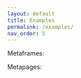 ```yaml
---
layout: default
title: Examples
permalink: /examples/
nav_order: 5
---
```


Metaframes:
<ul id="metaframes"></ul>


Metapages:
<ul id="metapages"></ul>


<script>

function getFirstTokenAfter(s, target) {
	var tokens = s.split('/');
	var index = tokens.indexOf(target);
	if (index > -1) {
		return tokens[index + 1];
	} else {
		return null;
	}
}

var metaframes = {};
var metapages = {};

[
	{% for metaframe in site.metaframes %}
	  "{{site.baseurl}}{{ metaframe.id }}".replace('/index', ''),
	{% endfor %}
].forEach(function(e) {
	var token = getFirstTokenAfter(e, 'metaframes');
	var tokens = e.split('/');
	var i = tokens.indexOf(token);
	tokens = tokens.slice(0, i + 1);
	e = "{{site.url}}" + tokens.join('/');
	if (!metaframes[token]) {
		metaframes[token] = true;
		var element = document.createElement("li");
		element.innerHTML = '<a href="' + e + '/">' + token + '</a>  <a href="{{site.url}}/tools/metaframeview?url=' + e + '/">inspect</a>';
		document.getElementById("metaframes").appendChild(element);
	}
});

[
	{% for metapage in site.metapages %}
	  "{{site.baseurl}}{{ metapage.id }}".replace('/index', ''),
	{% endfor %}
].forEach(function(e) {
	var token = getFirstTokenAfter(e, 'metapages');
	var tokens = e.split('/');
	var i = tokens.indexOf(token);
	tokens = tokens.slice(0, i + 1);
	e = tokens.join('/');
	if (!metapages[token]) {
		metapages[token] = true;
		// Link to the metapage, metapage.json, metapage in debug mode
		var element = document.createElement("li");

		var metapageViewUrl = 
{% if jekyll.environment == "production" %}
			`https://app.metapages.org/#url={{site.url}}/metapages/${token}/`;
{% else %}
			`http://localhost:4010/#url={{site.url}}/metapages/${token}/`;
{% endif %}

		if (token == 'test') {
			// don't wrap the test metapage in app.metapages.org it will break
			metapageViewUrl = `{{site.baseurl}}/metapages/${token}/`;
		}

		element.innerHTML = '<a href="' + metapageViewUrl + '">' + e.split('/').pop() + `</a>  <a href="{{site.baseurl}}/metapages/${token}/metapage.json">metapage.json</a> <a href="{{site.baseurl}}/metapages/${token}/?MP_DEBUG=1">debug</a>`;
		document.getElementById("metapages").appendChild(element);
	}
});

</script>
